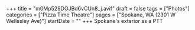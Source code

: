 +++
title = "m0Mp529DOJBd6vCUn8_j.avif"
draft = false
tags = ["Photos"]
categories = ["Pizza Time Theatre"]
pages = ["Spokane, WA (2301 W Wellesley Ave)"]
startDate = ""
+++
Spokane's exterior as a PTT
